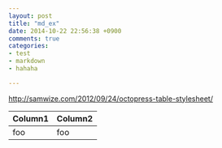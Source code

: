 ```yaml
---
layout: post
title: "md_ex"
date: 2014-10-22 22:56:38 +0900
comments: true
categories:
- test
- markdown
- hahaha

---
```


http://samwize.com/2012/09/24/octopress-table-stylesheet/

| Column1     | Column2      |
| ----------- | ------------ |
| foo         | foo
